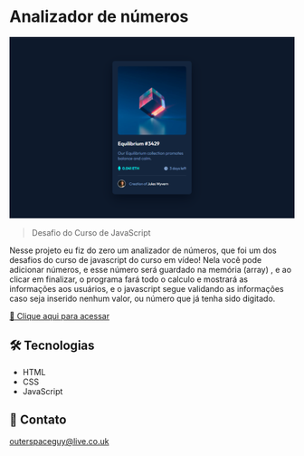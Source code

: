 # Analizador de números

![preview](./.github/preview.png)

> Desafio do Curso de JavaScript

Nesse projeto eu fiz do zero um analizador de números, que foi um dos desafios do curso de javascript do curso em vídeo! Nela você pode adicionar números, e esse número será guardado na memória (array) , e ao clicar em finalizar, o programa fará todo o calculo e mostrará as informações aos usuários, e o javascript segue validando as informações caso seja inserido nenhum valor, ou número que já tenha sido digitado.

[🔗 Clique aqui para acessar]()

## 🛠️ Tecnologias

- HTML
- CSS
- JavaScript

## 💛 Contato

outerspaceguy@live.co.uk

